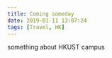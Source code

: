 ```yaml
---
title: Coming someday
date: 2019-01-11 13:07:24
tags: [Travel, HK]
---
```


something about HKUST campus